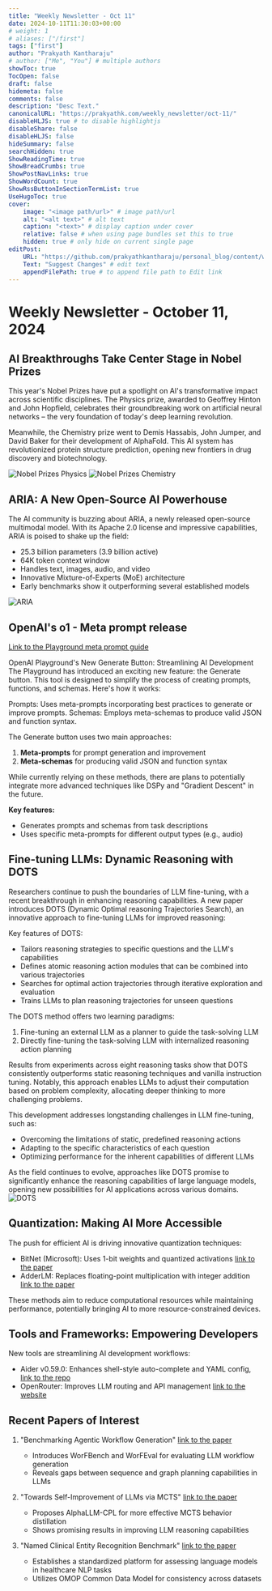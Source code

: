 ```yaml
---
title: "Weekly Newsletter - Oct 11"
date: 2024-10-11T11:30:03+00:00
# weight: 1
# aliases: ["/first"]
tags: ["first"]
author: "Prakyath Kantharaju"
# author: ["Me", "You"] # multiple authors
showToc: true
TocOpen: false
draft: false
hidemeta: false
comments: false
description: "Desc Text."
canonicalURL: "https://prakyathk.com/weekly_newsletter/oct-11/"
disableHLJS: true # to disable highlightjs
disableShare: false
disableHLJS: false
hideSummary: false
searchHidden: true
ShowReadingTime: true
ShowBreadCrumbs: true
ShowPostNavLinks: true
ShowWordCount: true
ShowRssButtonInSectionTermList: true
UseHugoToc: true
cover:
    image: "<image path/url>" # image path/url
    alt: "<alt text>" # alt text
    caption: "<text>" # display caption under cover
    relative: false # when using page bundles set this to true
    hidden: true # only hide on current single page
editPost:
    URL: "https://github.com/prakyathkantharaju/personal_blog/content/weekly_newsletter/oct-11.md"
    Text: "Suggest Changes" # edit text
    appendFilePath: true # to append file path to Edit link
---
```

# Weekly Newsletter - October 11, 2024

## AI Breakthroughs Take Center Stage in Nobel Prizes

This year's Nobel Prizes have put a spotlight on AI's transformative impact across scientific disciplines. The Physics prize, awarded to Geoffrey Hinton and John Hopfield, celebrates their groundbreaking work on artificial neural networks – the very foundation of today's deep learning revolution.

Meanwhile, the Chemistry prize went to Demis Hassabis, John Jumper, and David Baker for their development of AlphaFold. This AI system has revolutionized protein structure prediction, opening new frontiers in drug discovery and biotechnology.

![Nobel Prizes Physics](/oct-11/GZW9tFIW0AAMOPB.jpeg)
![Nobel Prizes Chemistry](/oct-11/GZcHPXJWoAAzboh.jpeg)



## ARIA: A New Open-Source AI Powerhouse

The AI community is buzzing about ARIA, a newly released open-source multimodal model. With its Apache 2.0 license and impressive capabilities, ARIA is poised to shake up the field:

- 25.3 billion parameters (3.9 billion active)
- 64K token context window
- Handles text, images, audio, and video
- Innovative Mixture-of-Experts (MoE) architecture
- Early benchmarks show it outperforming several established models

![ARIA](/oct-11/2024-10-11_10-40.png)

## OpenAI's o1 - Meta prompt release

[Link to the Playground meta prompt guide](https://platform.openai.com/docs/guides/prompt-generation)

OpenAI Playground's New Generate Button: Streamlining AI Development
The Playground has introduced an exciting new feature: the Generate button. This tool is designed to simplify the process of creating prompts, functions, and schemas. Here's how it works:

Prompts: Uses meta-prompts incorporating best practices to generate or improve prompts.
Schemas: Employs meta-schemas to produce valid JSON and function syntax.

The Generate button uses two main approaches:

1. **Meta-prompts** for prompt generation and improvement
2. **Meta-schemas** for producing valid JSON and function syntax

While currently relying on these methods, there are plans to potentially integrate more advanced techniques like DSPy and "Gradient Descent" in the future.

**Key features:**

- Generates prompts and schemas from task descriptions
- Uses specific meta-prompts for different output types (e.g., audio)


## Fine-tuning LLMs: Dynamic Reasoning with DOTS

Researchers continue to push the boundaries of LLM fine-tuning, with a recent breakthrough in enhancing reasoning capabilities. A new paper introduces DOTS (Dynamic Optimal reasoning Trajectories Search), an innovative approach to fine-tuning LLMs for improved reasoning:

Key features of DOTS:
- Tailors reasoning strategies to specific questions and the LLM's capabilities
- Defines atomic reasoning action modules that can be combined into various trajectories
- Searches for optimal action trajectories through iterative exploration and evaluation
- Trains LLMs to plan reasoning trajectories for unseen questions

The DOTS method offers two learning paradigms:
1. Fine-tuning an external LLM as a planner to guide the task-solving LLM
2. Directly fine-tuning the task-solving LLM with internalized reasoning action planning

Results from experiments across eight reasoning tasks show that DOTS consistently outperforms static reasoning techniques and vanilla instruction tuning. Notably, this approach enables LLMs to adjust their computation based on problem complexity, allocating deeper thinking to more challenging problems.

This development addresses longstanding challenges in LLM fine-tuning, such as:
- Overcoming the limitations of static, predefined reasoning actions
- Adapting to the specific characteristics of each question
- Optimizing performance for the inherent capabilities of different LLMs

As the field continues to evolve, approaches like DOTS promise to significantly enhance the reasoning capabilities of large language models, opening new possibilities for AI applications across various domains.
![DOTS](/oct-11/2024-10-11_10-51.png)

## Quantization: Making AI More Accessible

The push for efficient AI is driving innovative quantization techniques:

- BitNet (Microsoft): Uses 1-bit weights and quantized activations [link to the paper](https://arxiv.org/abs/2310.11453)
- AdderLM: Replaces floating-point multiplication with integer addition [link to the paper](https://arxiv.org/pdf/2410.00907)

These methods aim to reduce computational resources while maintaining performance, potentially bringing AI to more resource-constrained devices.

## Tools and Frameworks: Empowering Developers

New tools are streamlining AI development workflows:

- Aider v0.59.0: Enhances shell-style auto-complete and YAML config, [link to the repo](https://github.com/aider-ai/aider)
- OpenRouter: Improves LLM routing and API management [link to the website](https://openrouter.ai/)

## Recent Papers of Interest

1. "Benchmarking Agentic Workflow Generation" [link to the paper](https://arxiv.org/abs/2410.07869)
   - Introduces WorFBench and WorFEval for evaluating LLM workflow generation
   - Reveals gaps between sequence and graph planning capabilities in LLMs

2. "Towards Self-Improvement of LLMs via MCTS" [link to the paper](https://arxiv.org/abs/2410.06508)
   - Proposes AlphaLLM-CPL for more effective MCTS behavior distillation
   - Shows promising results in improving LLM reasoning capabilities

3. "Named Clinical Entity Recognition Benchmark" [link to the paper](https://arxiv.org/abs/2410.05046)
   - Establishes a standardized platform for assessing language models in healthcare NLP tasks
   - Utilizes OMOP Common Data Model for consistency across datasets











